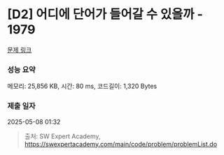 # [D2] 어디에 단어가 들어갈 수 있을까 - 1979 

[문제 링크](https://swexpertacademy.com/main/code/problem/problemDetail.do?contestProbId=AV5PuPq6AaQDFAUq) 

### 성능 요약

메모리: 25,856 KB, 시간: 80 ms, 코드길이: 1,320 Bytes

### 제출 일자

2025-05-08 01:32



> 출처: SW Expert Academy, https://swexpertacademy.com/main/code/problem/problemList.do